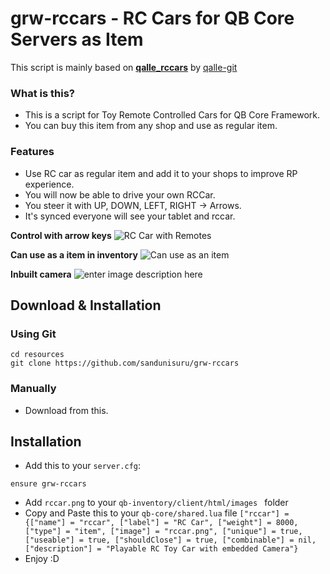 
# grw-rccars - RC Cars for QB Core Servers as Item
This script is mainly based on **[qalle_rccars](https://github.com/qalle-git/qalle_rccars)** by [qalle-git](https://github.com/qalle-git)
### What is this?

* This is a script for Toy Remote Controlled Cars for QB Core Framework.
* You can buy this item from any shop and use as regular item.

### Features
- Use RC car as regular item and add it to your shops to improve RP experience.
- You will now be able to drive your own RCCar.
- You steer it with UP, DOWN, LEFT, RIGHT -> Arrows.
- It's synced everyone will see your tablet and rccar.

**Control with arrow keys**
![RC Car with Remotes](https://i.imgur.com/gRG26vb.png)

**Can use as a item in inventory**
![Can use as an item](https://i.imgur.com/Rx1Iw5l.png)

**Inbuilt camera**
![enter image description here](https://i.imgur.com/UAinGVL.png)

## Download & Installation

### Using Git
```
cd resources
git clone https://github.com/sandunisuru/grw-rccars
```

### Manually
- Download from this.

## Installation
- Add this to your `server.cfg`:

```
ensure grw-rccars
```
- Add `rccar.png` to your `qb-inventory/client/html/images ` folder
- Copy and Paste this to your `qb-core/shared.lua` file
 ``
 ["rccar"] = {["name"] = "rccar", ["label"] = "RC Car", ["weight"] = 8000, ["type"] = "item", ["image"] = "rccar.png", ["unique"] = true, ["useable"] = true, ["shouldClose"] = true, ["combinable"] = nil, ["description"] = "Playable RC Toy Car with embedded Camera"}
 ``
 - Enjoy :D